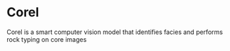 # Corel
Corel is a smart computer vision model that identifies facies and performs rock typing on core images
